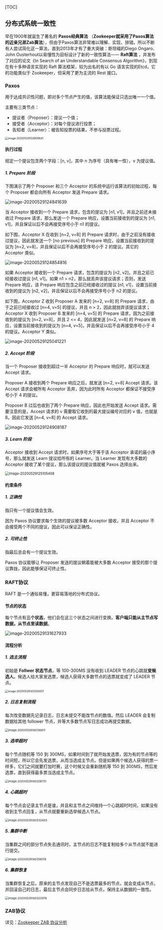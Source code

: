 [TOC]

## 分布式系统一致性

早在1900年就诞生了著名的 **Paxos经典算法** （**Zookeeper就采用了Paxos算法的近亲兄弟Zab算法**），但由于Paxos算法非常难以理解、实现、排错。所以不断有人尝试简化这一算法，直到2013年才有了重大突破：斯坦福的Diego Ongaro、John Ousterhout以易懂性为目标设计了新的一致性算法—— **Raft算法** ，并发布了对应的论文《In Search of an Understandable Consensus Algorithm》，到现在有十多种语言实现的 Raft 算法框架，较为出名的有以 Go 语言实现的Etcd，它的功能类似于 Zookeeper，但采用了更为主流的 Rest 接口。

### Paxos

用于达成共识性问题，即对多个节点产生的值，该算法能保证只选出唯一一个值。

主要有三类节点：

- 提议者（Proposer）：提议一个值；
- 接受者（Acceptor）：对每个提议进行投票；
- 告知者（Learner）：被告知投票的结果，不参与投票过程。

<img src="assets/image-20200529124809841.png" alt="image-20200529124809841" style="zoom:62%;" />

#### 执行过程

规定一个提议包含两个字段：[n, v]，其中 n 为序号（具有唯一性），v 为提议值。

##### 1. Prepare 阶段

下图演示了两个 Proposer 和三个 Acceptor 的系统中运行该算法的初始过程，每个 Proposer 都会向所有 Acceptor 发送 Prepare 请求。

![image-20200529124841639](assets/image-20200529124841639.png)

当 Acceptor 接收到一个 Prepare 请求，包含的提议为 [n1, v1]，并且之前还未接收过 Prepare 请求，那么发送一个 Prepare 响应，设置当前接收到的提议为 [n1, v1]，并且保证以后不会再接受序号小于 n1 的提议。

如下图，Acceptor X 在收到 [n=2, v=8] 的 Prepare 请求时，由于之前没有接收过提议，因此就发送一个 [no previous] 的 Prepare 响应，设置当前接收到的提议为 [n=2, v=8]，并且保证以后不会再接受序号小于 2 的提议。其它的 Acceptor 类似。

![image-20200529124854816](assets/image-20200529124854816.png)

如果 Acceptor 接收到一个 Prepare 请求，包含的提议为 [n2, v2]，并且之前已经接收过提议 [n1, v1]。如果 n1 > n2，那么就丢弃该提议请求；否则，发送 Prepare 响应，该 Prepare 响应包含之前已经接收过的提议 [n1, v1]，设置当前接收到的提议为 [n2, v2]，并且保证以后不会再接受序号小于 n2 的提议。

如下图，Acceptor Z 收到 Proposer A 发来的 [n=2, v=8] 的 Prepare 请求，由于之前已经接收过 [n=4, v=5] 的提议，并且 n > 2，因此就抛弃该提议请求；Acceptor X 收到 Proposer B 发来的 [n=4, v=5] 的 Prepare 请求，因为之前接收到的提议为 [n=2, v=8]，并且 2 <= 4，因此就发送 [n=2, v=8] 的 Prepare 响应，设置当前接收到的提议为 [n=4, v=5]，并且保证以后不会再接受序号小于 4 的提议。Acceptor Y 类似。

![image-20200529125041221](assets/image-20200529125041221.png)

##### 2. Accept 阶段

当一个 Proposer 接收到超过一半 Acceptor 的 Prepare 响应时，就可以发送 Accept 请求。

Proposer A 接收到两个 Prepare 响应之后，就发送 [n=2, v=8] Accept 请求。该 Accept 请求会被所有 Acceptor 丢弃，因为此时所有 Acceptor 都保证不接受序号小于 4 的提议。

Proposer B 过后也收到了两个 Prepare 响应，因此也开始发送 Accept 请求。需要注意的是，Accept 请求的 v 需要取它收到的最大提议编号对应的 v 值，也就是 8。因此它发送 [n=4, v=8] 的 Accept 请求。

![image-20200529124908187](assets/image-20200529124908187.png)

##### 3. Learn 阶段

Acceptor 接收到 Accept 请求时，如果序号大于等于该 Acceptor 承诺的最小序号，那么就发送 Learn 提议给所有的 Learner。当 Learner 发现有大多数的 Acceptor 接收了某个提议，那么该提议的提议值就被 Paxos 选择出来。

<img src="assets/image-20200529125105408.png" alt="image-20200529125105408" style="zoom:80%;" />

#### 约束条件

##### 1\. 正确性

指只有一个提议值会生效。

因为 Paxos 协议要求每个生效的提议被多数 Acceptor 接收，并且 Acceptor 不会接受两个不同的提议，因此可以保证正确性。

##### 2\. 可终止性

指最后总会有一个提议生效。

Paxos 协议能够让 Proposer 发送的提议朝着能被大多数 Acceptor 接受的那个提议靠拢，因此能够保证可终止性。



### RAFT协议

RAFT 是一个通俗易懂，更容易落地的分布式协议。

#### **节点的状态**

每个节点有**三个状态**，他们会在这三个状态之间进行变换。**客户端只能从主节点写数据，从节点里读数据**。

![image-20200529131627933](assets/image-20200529131627933.png)

#### 流程分析

##### 1. **选主流程**

初始是 **Follwer 状态节点**，等 100-300MS 没有收到 LEADER 节点的心跳就**变候选人**。候选人给大家发选票，候选人获得大多数节点的选票就变成了 LEADER 节点。

<img src="assets/image-20200529140005407.png" alt="image-20200529140005407" style="zoom:62%;" />

##### 2. **日志复制流程**

每次改变数据先记录日志，日志未提交不能改节点的数值。然后 LEADER 会复制数据给其他 follower 节点，并等大多数节点写日志成功再提交数据。

<img src="assets/image-20200529140136611.png" alt="image-20200529140136611" style="zoom:67%;" />

##### 3. **选举超时**

每个节点随机等 150 到 300MS，如果时间到了就开始发选票，因为有的节点等的时间短，所以它会先发选票，从而当选成主节点。但是如果两个候选人获得的票一样多，它们之间就要打加时赛，这个时候又会重新随机等 150 到 300MS，然后发选票，直到获得最多票当选成主节点。

<img src="assets/image-20200529140208731.png" alt="image-20200529140208731" style="zoom:67%;" />

##### 4. **心跳超时**

每个节点会记录主节点是谁，并且和主节点之间维持一个心跳超时时间，如果没有收到主节点回复，从节点就要重新选举候选人节点。

<img src="assets/image-20200529140232403.png" alt="image-20200529140232403" style="zoom:67%;" />

##### 5. **集群中断**

当集群之间的部分节点失去通讯时，主节点的日志不能复制给多个从节点就不能进行提交。

<img src="assets/image-20200529140258178.png" alt="image-20200529140258178" style="zoom:67%;" />

##### 6. **集群恢复**

当集群恢复之后，原来的主节点发现自己不是选票最多的节点，就会变成从节点，并回滚自己的日志，最后主节点会同步日志给从节点，保持主从数据的一致性。

<img src="assets/image-20200529140322978.png" alt="image-20200529140322978" style="zoom:67%;" />



### ZAB协议

详见：[Zookeeper ZAB 协议分析](https://dbaplus.cn/news-141-1875-1.html)